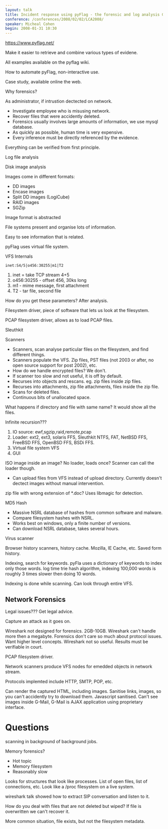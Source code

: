 ```yaml
---
layout: talk
title: Incident response using pyFlag - the forensic and log analysis GUI
conference: /conferences/2008/02/02/LCA2008/
speaker: Micheal Cohen
begin: 2008-01-31 10:30
---
```

<https://www.pyflag.net/>

Make it easier to retrieve and combine various types of evidene.

All examples available on the pyflag wiki.

How to automate pyFlag, non-interactive use.

Case study, available online the web.

Why forensics?

As administrator, if intrustion dectected on network.

* Investigate employee who is misusing network.
* Recover files that were accidently deleted.
* Forensics usually involves large amounts of information, we use
mysql database.
* As quickly as possible, human time is very expensive.
* Every inference must be directly referenced by the evidence.

Everything can be verified from first principle.

Log file analysis

Disk image analysis

Images come in different formats:

* DD images
* Encase images
* Split DD images (LogiCube)
* RAID images
* SGZip

Image format is abstracted

File systems present and organise lots of information.

Easy to see information that is related.

pyFlag uses virtual file system.

VFS Internals

    inet:S4/5|o456:30255|m1|T2

1. inet = take TCP stream 4+5
2. o456:30255 - offset 456, 30ks long
3. m1 - mime message, first attachment
4. T2 - tar file, second file

How do you get these parameters? After analysis.

Filesystem driver, piece of software that lets us look at the filesystem.

PCAP filesystem driver, allows as to load PCAP files.

Sleuthkit

Scanners

* Scanners, scan analyse particular files on the filesystem, and find
different things.
* Scanners populate the VFS. Zip files, PST files (not 2003 or after,
no open source support for post 2002), etc.
* How do we handle encrypted files? We don't.
* If scanner too slow and not useful, it is off by default.
* Recurses into objects and rescans. eg. zip files inside zip files.
* Recurses into attachments, zip file attachments, files inside the zip file.
* Scans for deleted files.
* Continuous bits of unallocated space.

What happens if directory and file with same name? It would show
all the files.

Infinite recursion???

1. IO source: ewf,sgzip,raid,remote,pcap
2. Loader:  ext2, ext3, solaris FFS, Sleuthkit NTFS, FAT, NetBSD FFS, FreeBSD
FFS, OpenBSD FFS, BSDi FFS.
3. Virtual file system VFS
4. GUI

ISO image inside an image? No loader, loads once? Scanner can call the loader
though.

* Can upload files from VFS instead of upload directory. Currently doesn't
dectect images without manual intervention.

zip file with wrong extension of *.doc? Uses libmagic for detection.

MD5 Hash

* Massive NSRL database of hashes from common software and malware.
* Compare filesystem hashes with NSRL.
* Works best on windows, only a finite number of versions.
* Can download NSRL database, takes several hours.

Virus scanner

Browser history scanners, history cache. Mozilla, IE Cache, etc. Saved
form history.

Indexing, search for keywords. pyFla uses a dictionary of keywords
to index only those words. log time trie hash algorithm, indexing
100,000 words is roughly 3 times slower then doing 10 words.

Indexing is done while scanning. Can look through entire VFS.

## Network Forensics

Legal issues??? Get legal advice.

Capture an attack as it goes on.

Wireshark not designed for forensics. 2GB-10GB. Wireshark can't handle
more then a megabyte. Forensics don't care so much about protocol issues.
Want higher level concepts. Wireshark not so useful. Results must be
verifiable in court.

PCAP filesystem driver.

Network scanners produce VFS nodes for emedded objects in
network stream.

Protocols implemted include HTTP, SMTP, POP, etc.

Can render the captured HTML, including images. Sanitise links,
images, so you can't accidently try to download them. Javascript
sanitised. Can't see images inside G-Mail, G-Mail is AJAX application
using proprietary interface.

# Questions

scanning in background of background jobs.

Memory forensics?

* Hot topic
* Memory filesystem
* Reasonably slow

Looks for structures that look like processes. List of open files, list of
connections, etc. Look like a /proc filesystem on a live system.

wireshark talk showed how to extract SIP conversation and listen to it.

How do you deal with files that are not deleted but wiped? If file is
overwritten we can't recover it.

More common situation, file exists, but not the filesystem metadata.
